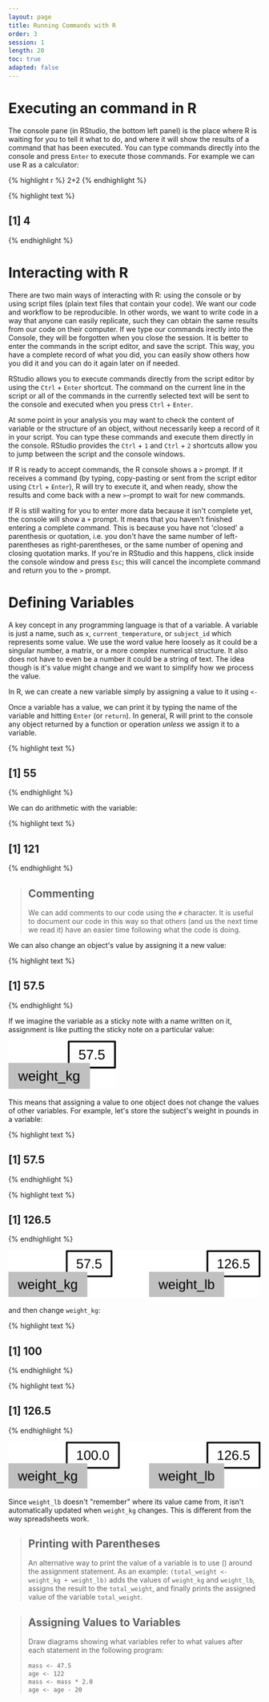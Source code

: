 ```yaml
---
layout: page
title: Running Commands with R
order: 3
session: 1
length: 20
toc: true
adapted: false
---
```







# Executing an command in R

The console pane (in RStudio, the bottom left panel) is the place where R is
waiting for you to tell it what to do, and where it will show the results of a
command that has been executed.  You can type commands directly into the console
and press `Enter` to execute those commands. For example we can use R as a calculator:


{% highlight r %}
2+2 
{% endhighlight %}



{% highlight text %}
## [1] 4
{% endhighlight %}

# Interacting with R

There are two main ways of interacting with R: using the console or by using
script files (plain text files that contain your code). We want our code and workflow to be reproducible. In other words, we want to write code in a way that
anyone can easily replicate, such they can obtain the same results from our code
on their computer. If we type our commands irectly into the Console,  they will be forgotten when you close the session. It is better to enter the commands in the script editor, and save the script. This way, you have a complete record of what you did, you can easily show others how you did it and you can do it again later on if needed. 

RStudio allows you to execute commands directly from the script editor by using
the <kbd>`Ctrl`</kbd> + <kbd>`Enter`</kbd> shortcut. The command on the current
line in the script or all of the commands in the currently selected text will be
sent to the console and executed when you press <kbd>`Ctrl`</kbd> +
<kbd>`Enter`</kbd>.

At some point in your analysis you may want to check the content of variable or
the structure of an object, without necessarily keep a record of it in your
script. You can type these commands and execute them directly in the console.
RStudio provides the <kbd>`Ctrl`</kbd> + <kbd>`1`</kbd> and <kbd>`Ctrl`</kbd> +
<kbd>`2`</kbd> shortcuts allow you to jump between the script and the console
windows.

If R is ready to accept commands, the R console shows a `>` prompt. If it
receives a command (by typing, copy-pasting or sent from the script editor using
<kbd>`Ctrl`</kbd> + <kbd>`Enter`</kbd>), R will try to execute it, and when
ready, show the results and come back with a new `>`-prompt to wait for new
commands.

If R is still waiting for you to enter more data because it isn't complete yet,
the console will show a `+` prompt. It means that you haven't finished entering
a complete command. This is because you have not 'closed' a parenthesis or
quotation, i.e. you don't have the same number of left-parentheses as
right-parentheses, or the same number of opening and closing quotation marks. If
you're in RStudio and this happens, click inside the console window and press
`Esc`; this will cancel the incomplete command and return you to the `>` prompt.

# Defining Variables

A key concept in any programming language is that of a variable. A variable is just a name, such as `x`, `current_temperature`, or `subject_id` which represents some value. We use the word value here loosely as it could be a singular number, a matrix, or a more complex numerical structure. It also does not have to even be a number it could be a string of text. The idea though is it's value might change and we want to simplify how we process the value.

In R, we can create a new variable simply by assigning a value to it using `<-`




Once a variable has a value, we can print it by typing the name of the variable and hitting `Enter` (or `return`).
In general, R will print to the console any object returned by a function or operation *unless* we assign it to a variable.


{% highlight text %}
## [1] 55
{% endhighlight %}

We can do arithmetic with the variable:


{% highlight text %}
## [1] 121
{% endhighlight %}

> ## Commenting
>
> We can add comments to our code using the `#` character. It is useful to
> document our code in this way so that others (and us the next time we
> read it) have an easier time following what the code is doing.


We can also change an object's value by assigning it a new value:


{% highlight text %}
## [1] 57.5
{% endhighlight %}

If we imagine the variable as a sticky note with a name written on it,
assignment is like putting the sticky note on a particular value:


<img src="../images/python-sticky-note-variables-01.svg" alt="Variables as Sticky Notes" />


This means that assigning a value to one object does not change the values of other variables.
For example, let's store the subject's weight in pounds in a variable:


{% highlight text %}
## [1] 57.5
{% endhighlight %}



{% highlight text %}
## [1] 126.5
{% endhighlight %}

<img src="../images/python-sticky-note-variables-02.svg" alt="Creating Another Variable" />

and then change `weight_kg`:


{% highlight text %}
## [1] 100
{% endhighlight %}



{% highlight text %}
## [1] 126.5
{% endhighlight %}

<img src="../images/python-sticky-note-variables-03.svg" alt="Updating a Variable" />

Since `weight_lb` doesn't "remember" where its value came from, it isn't automatically updated when `weight_kg` changes.
This is different from the way spreadsheets work.

> ## Printing with Parentheses
>
> An alternative way to print the value of a variable is to use () around the assignment statement.
> As an example: `(total_weight <- weight_kg + weight_lb)` adds the values of `weight_kg` and `weight_lb`,
> assigns the result to the `total_weight`,
> and finally prints the assigned value of the variable `total_weight`.



> ## Assigning Values to Variables
>
> Draw diagrams showing what variables refer to what values after each statement in the following program:
>
> ~~~
> mass <- 47.5
> age <- 122
> mass <- mass * 2.0
> age <- age - 20
> ~~~
